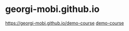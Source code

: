 # georgi-mobi.github.io

https://georgi-mobi.github.io/demo-course
[demo-course](https://georgi-mobi.github.io/demo-course)


